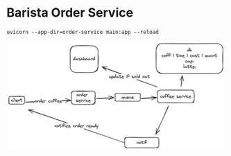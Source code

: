 # Barista Order Service

```
uvicorn --app-dir=order-service main:app --reload
```

![FlowChart](static/baristaOrderServiceDiagram.png "System Diagram")

